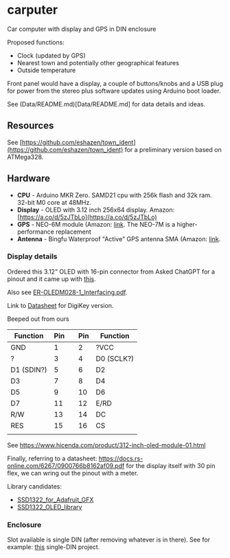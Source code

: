 # carputer

Car computer with display and GPS in DIN enclosure

Proposed functions:

* Clock (updated by GPS)
* Nearest town and potentially other geographical features
* Outside temperature

Front panel would have a display, a couple of buttons/knobs
and a USB plug for power from the stereo plus software updates
using Arduino boot loader.

See (Data/README.md)[Data/README.md] for data details and ideas.

## Resources

See [https://github.com/eshazen/town_ident](https://github.com/eshazen/town_ident)
for a preliminary version based on ATMega328.

## Hardware

* **CPU** - Arduino MKR Zero.  SAMD21 cpu with 256k flash and 32k ram.  32-bit M0 core at 48MHz.
* **Display** - OLED with 3.12 inch 256x64 display.  Amazon:  [https://a.co/d/5zJTbLo](https://a.co/d/5zJTbLo)
* **GPS** - NEO-6M module (Amazon: [link](https://a.co/d/gSQQ6ZD).  The NEO-7M is a higher-performance replacement
* **Antenna** - Bingfu Waterproof "Active" GPS antenna SMA (Amazon: [link](https://a.co/d/aN1YYik).

### Display details

Ordered this 3.12" OLED with 16-pin connector from 
Asked ChatGPT for a pinout and it came up with [this](https://chatgpt.com/share/68c1a13d-e6dc-8000-bd67-d93712c7cb28).

Also see [ER-OLEDM028-1_Interfacing.pdf](Docs/ER-OLEDM028-1_Interfacing.pdf).

Link to
[Datasheet](https://newhavendisplay.com/content/specs/NHD-3.12-25664UCY2.pdf) for DigiKey version.

Beeped out from ours

| Function   | Pin |   | Pin | Function   |
|------------|-----|---|-----|------------|
| GND        | 1   |   | 2   | ?VCC       |
| ?          | 3   |   | 4   | D0 (SCLK?) |
| D1 (SDIN?) | 5   |   | 6   | D2         |
| D3         | 7   |   | 8   | D4         |
| D5         | 9   |   | 10  | D6         |
| D7         | 11  |   | 12  | E/RD       |
| R/W        | 13  |   | 14  | DC         |
| RES        | 15  |   | 16  | CS         |
|            |     |   |     |            |

See https://www.hicenda.com/product/312-inch-oled-module-01.html

Finally, referring to a datasheet: https://docs.rs-online.com/6267/0900766b8162af09.pdf
for the display itself with 30 pin flex, we can wring out the pinout with a meter.


Library candidates:

* [SSD1322_for_Adafruit_GFX](https://github.com/venice1200/SSD1322_for_Adafruit_GFX)
* [SSD1322_OLED_library](https://github.com/wjklimek1/SSD1322_OLED_library)

### Enclosure

Slot available is single DIN (after removing whatever is in there).
See for example: [this](https://www.thingiverse.com/thing:2090567) single-DIN project.




